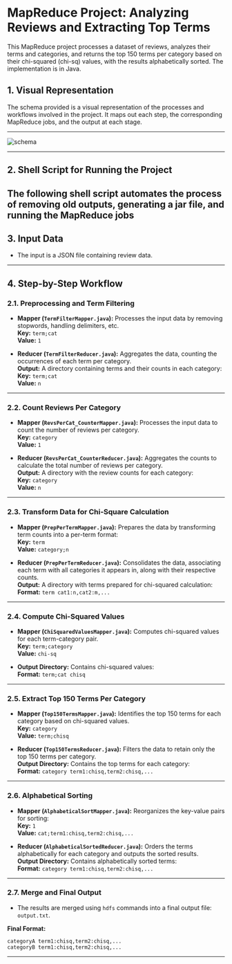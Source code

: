 
# MapReduce Project: Analyzing Reviews and Extracting Top Terms

This MapReduce project processes a dataset of reviews, analyzes their terms and categories, and returns the top 150 terms per category based on their chi-squared (chi-sq) values, with the results alphabetically sorted. The implementation is in Java.


## **1. Visual Representation**
The schema provided is a visual representation of the processes and workflows involved in the project. It maps out each step, the corresponding MapReduce jobs, and the output at each stage.

---

![schema](https://github.com/user-attachments/assets/d7d70d8e-36bc-4f4f-8348-9e9983f142bb)

---

## **2. Shell Script for Running the Project**
The following shell script automates the process of removing old outputs, generating a jar file, and running the MapReduce jobs
---

## **3. Input Data**
- The input is a JSON file containing review data.

---

## **4. Step-by-Step Workflow**

### **2.1. Preprocessing and Term Filtering**
- **Mapper (`TermFilterMapper.java`):** Processes the input data by removing stopwords, handling delimiters, etc.  
  **Key:** `term;cat`  
  **Value:** `1`
  
- **Reducer (`TermFilterReducer.java`):** Aggregates the data, counting the occurrences of each term per category.  
  **Output:** A directory containing terms and their counts in each category:  
  **Key:** `term;cat`  
  **Value:** `n`

---

### **2.2. Count Reviews Per Category**
- **Mapper (`RevsPerCat_CounterMapper.java`):** Processes the input data to count the number of reviews per category.  
  **Key:** `category`  
  **Value:** `1`
  
- **Reducer (`RevsPerCat_CounterReducer.java`):** Aggregates the counts to calculate the total number of reviews per category.  
  **Output:** A directory with the review counts for each category:  
  **Key:** `category`  
  **Value:** `n`

---

### **2.3. Transform Data for Chi-Square Calculation**
- **Mapper (`PrepPerTermMapper.java`):** Prepares the data by transforming term counts into a per-term format:  
  **Key:** `term`  
  **Value:** `category;n`
  
- **Reducer (`PrepPerTermReducer.java`):** Consolidates the data, associating each term with all categories it appears in, along with their respective counts.  
  **Output:** A directory with terms prepared for chi-squared calculation:  
  **Format:** `term cat1:n,cat2:m,...`

---

### **2.4. Compute Chi-Squared Values**
- **Mapper (`ChiSquaredValuesMapper.java`):** Computes chi-squared values for each term-category pair.  
  **Key:** `term;category`  
  **Value:** `chi-sq`
  
- **Output Directory:** Contains chi-squared values:  
  **Format:** `term;cat chisq`

---

### **2.5. Extract Top 150 Terms Per Category**
- **Mapper (`Top150TermsMapper.java`):** Identifies the top 150 terms for each category based on chi-squared values.  
  **Key:** `category`  
  **Value:** `term;chisq`
  
- **Reducer (`Top150TermsReducer.java`):** Filters the data to retain only the top 150 terms per category.  
  **Output Directory:** Contains the top terms for each category:  
  **Format:** `category term1:chisq,term2:chisq,...`

---

### **2.6. Alphabetical Sorting**
- **Mapper (`AlphabeticalSortMapper.java`):** Reorganizes the key-value pairs for sorting:  
  **Key:** `1`  
  **Value:** `cat;term1:chisq,term2:chisq,...`
  
- **Reducer (`AlphabeticalSortedReducer.java`):** Orders the terms alphabetically for each category and outputs the sorted results.  
  **Output Directory:** Contains alphabetically sorted terms:  
  **Format:** `category term1:chisq,term2:chisq,...`

---

### **2.7. Merge and Final Output**
- The results are merged using `hdfs` commands into a final output file: `output.txt`.

**Final Format:**  
```
categoryA term1:chisq,term2:chisq,...
categoryB term1:chisq,term2:chisq,...
```

---



